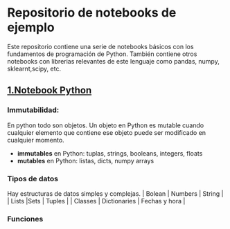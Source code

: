 # Repositorio de notebooks de ejemplo
Este repositorio contiene una serie de notebooks básicos con los fundamentos de programación de Python.
También contiene otros notebooks con librerias relevantes de este lenguaje como pandas, numpy, sklearnt,scipy, etc.


## [1.Notebook Python](https://github.com/pilarcode/notebooks/blob/dev/intro_python.ipynb)
### **Immutabilidad**:
En python todo son objetos. Un objeto en Python es mutable cuando cualquier elemento que contiene ese objeto puede ser modificado en cualquier momento.
- **immutables** en Python: tuplas, strings, booleans, integers, floats
- **mutables** en Python: listas, dicts, numpy arrays
### **Tipos de datos**
Hay estructuras de datos simples y complejas.
| Bolean | Numbers | String |
| Lists |Sets | Tuples |
| Classes | Dictionaries | Fechas y hora |
### **Funciones**
